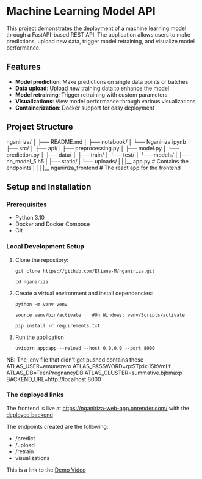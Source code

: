 # Machine Learning Model API

This project demonstrates the deployment of a machine learning model through a FastAPI-based REST API. The application allows users to make predictions, upload new data, trigger model retraining, and visualize model performance.

## Features

- **Model prediction**: Make predictions on single data points or batches  
- **Data upload**: Upload new training data to enhance the model  
- **Model retraining**: Trigger retraining with custom parameters  
- **Visualizations**: View model performance through various visualizations  
- **Containerization**: Docker support for easy deployment  

## Project Structure

nganiriza/
│
├── README.md
│
├── notebook/
│   └── Nganiriza.ipynb
│
├── src/
│   ├── api/
|   ├── preprocessing.py
│   ├── model.py
│   └── prediction.py
│
├── data/
│   ├── train/
│   └── test/
│
└── models/
|    ├── nn_model_5.h5
|    ├── static/
|    └── uploads/
|
|
|__ app.py                        # Contains the endpoints
|
|
|
|__ nganiriza_frontend            # The react app for the frontend



## Setup and Installation

### Prerequisites

- Python 3.10  
- Docker and Docker Compose  
- Git  

### Local Development Setup

1. Clone the repository:

   ```
   git clone https://github.com/Eliane-M/nganiriza.git
   ```
   ```
   cd nganiriza
   ```

2. Create a virtual environment and install dependencies:

   ```
   python -m venv venv
   ```
   ```
   source venv/bin/activate    #On Windows: venv/Scripts/activate
   ```
   ```
   pip install -r requirements.txt
   ```


3. Run the application

   ```
   uvicorn app:app --reload --host 0.0.0.0 --port 8000
   ```

NB: The .env file that didn't get pushed contains these
ATLAS_USER=emunezero
ATLAS_PASSWORD=qxSTjxixi1SbVmLf
ATLAS_DB=TeenPregnancyDB
ATLAS_CLUSTER=summative.bjbmaxp
BACKEND_URL=http://localhost:8000


### The deployed links

The frontend is live at https://nganiriza-web-app.onrender.com/ with the [deployed backend](https://nganiriza.onrender.com)

The endpoints created are the following:
  - /predict
  - /upload
  - /retrain
  - visualizations

This is a link to the [Demo Video]()
   
